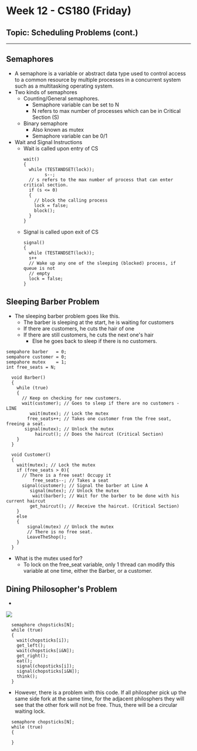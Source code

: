 # Week 12 - CS180 (Friday)
## Topic: Scheduling Problems (cont.)
---
## Semaphores
- A semaphore is a variable or abstract data type used to control access to a 
common resource by multiple processes in a concurrent system such as a 
multitasking operating system.
- Two kinds of semaphores
  - Counting/General semaphores.
    - Semaphore variable can be set to N
    - N refers to max number of processes which can be in Critical Section (S)
  - Binary semaphore
    - Also known as mutex
    - Semaphore variable can be 0/1
- Wait and Signal Instructions
  - Wait is called upon entry of CS
    ```
    wait()
    {
      while (TESTANDSET(lock));
            s--;
      // s refers to the max number of process that can enter critical section.
      if (s <= 0)
      {
        // block the calling process
        lock = false;
        block();
      }
    }
    ```
  - Signal is called upon exit of CS
    ```
    signal()
    {
      while (TESTANDSET(lock));
      s++
      // Wake up any one of the sleeping (blocked) process, if queue is not
      // empty
      lock = false;
    }
    ```
## Sleeping Barber Problem
- The sleeping barber problem goes like this.
  - The barber is sleeping at the start, he is waiting for customers
  - If there are customers, he cuts the hair of one
  - If there are still customers, he cuts the next one's hair
    - Else he goes back to sleep if there is no customers.
```
sempahore barber   = 0;
sempahore customer = 0;
sempahore mutex    = 1;
int free_seats = N;

  void Barber()
  {
    while (true)
    {
      // Keep on checking for new customers.
      wait(customer); // Goes to sleep if there are no customers - LINE
         wait(mutex); // Lock the mutex
        free_seats++; // Takes one customer from the free seat, freeing a seat.
       signal(mutex); // Unlock the mutex
           haircut(); // Does the haircut (Critical Section)
    }
  }
```
```
  void Customer()
  {
    wait(mutex); // Lock the mutex
    if (free_seats > 0){
      // There is a free seat! Occupy it
          free_seats--; // Takes a seat
      signal(customer); // Signal the barber at Line A
         signal(mutex); // Unlock the mutex
          wait(barber); // Wait for the barber to be done with his current haircut
         get_haircut(); // Receive the haircut. (Critical Section)
    }
    else
    {
        signal(mutex) // Unlock the mutex
        // There is no free seat.
        LeaveTheShop();
    }
  }
```
- What is the mutex used for?
  - To lock on the free_seat variable, only 1 thread can modify this variable
  at one time, either the Barber, or a customer.
## Dining Philosopher's Problem
- 
![](https://itsphbytes.files.wordpress.com/2016/09/dining-philosopher.png)

```
  semaphore chopsticks[N];
  while (true)
  {
    wait(chopsticks[i]);
    get_left();
    wait(chopsticks[i&N]);
    get_right();
    eat();
    signal(chopsticks[i]);
    signal(chopsticks[i&N]);
    think();
  }
```
- However, there is a problem with this code. If all philospher pick up the same side fork at the same time, for the adjacent philosphers they will see that the other fork will not be free. Thus, there will be a circular waiting lock.
```
  semaphore chopsticks[N];
  while (true)
  {
    
  }
```